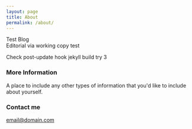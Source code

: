 ```yaml
---
layout: page
title: About
permalink: /about/
---
```


Test Blog  
Editorial via working copy test

Check post-update hook jekyll build try 3

### More Information

A place to include any other types of information that you'd like to include about yourself.

### Contact me

[email@domain.com](mailto:email@domain.com)
